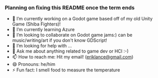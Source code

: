 ### Planning on fixing this README once the term ends

-   🔭 I’m currently working on a Godot game based off of my old Unity Game (Shiba Fighters)!
-   🌱 I’m currently learning Azure
-   👯 I’m looking to collaborate on Godot game jams:) can be music/writing/art if you don't know GDScript!
-   🤔 I’m looking for help with ...
-   💬 Ask me about anything related to game dev or HCI :-)
-   📫 How to reach me: Hit my email! (eriklance@gmail.com)
-   😄 Pronouns: he/him
-   ⚡ Fun fact: I smell food to measure the temperature

<!--
**erik-lance/erik-lance** is a ✨ _special_ ✨ repository because its `README.md` (this file) appears on your GitHub profile.

Here are some ideas to get you started:

- 🔭 I’m currently working on ...
- 🌱 I’m currently learning ...
- 👯 I’m looking to collaborate on ...
- 🤔 I’m looking for help with ...
- 💬 Ask me about ...
- 📫 How to reach me: ...
- 😄 Pronouns: ...
- ⚡ Fun fact: ...
-->
